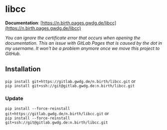 # libcc
**Documentation**:  [https://n.birth.pages.gwdg.de/libcc](https://n.birth.pages.gwdg.de/libcc)

*You can ignore the certificate error that occurs when opening the documentation.
This an issue with GitLab Pages that is caused by the dot in my username. It won't be
a problem anymore once we move this project to GitHub.*

## Installation

`pip install git+https://gitlab.gwdg.de/n.birth/libcc.git` or  
`pip install git+ssh://git@gitlab.gwdg.de:n.birth/libcc.git`

### Update

`pip install --force-reinstall git+https://gitlab.gwdg.de/n.birth/libcc.git` or  
`pip install --force-reinstall git+ssh://git@gitlab.gwdg.de:n.birth/libcc.git`
